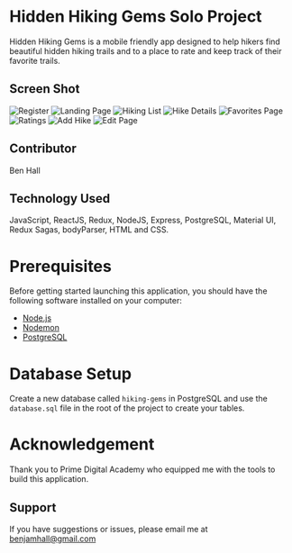 # Hidden Hiking Gems Solo Project

Hidden Hiking Gems is a mobile friendly app designed to help hikers find beautiful hidden hiking trails and to a place to rate and keep track of their favorite trails.
## Screen Shot
 
![Register](/public/images/Register.png)
![Landing Page](/public/images/LandingPage.png)
![Hiking List](/public/images/HikingList.png)
![Hike Details](/public/images/Details.png)
![Favorites Page](/public/images/Favorite.png)
![Ratings](/public/images/Ratings.png)
![Add Hike](/public/images/AddHike.png)
![Edit Page](/public/images/Edit.png)

## Contributor 
Ben Hall

## Technology Used
JavaScript, ReactJS, Redux, NodeJS, Express, PostgreSQL, Material UI, Redux Sagas, bodyParser, HTML and CSS. 

# Prerequisites
Before getting started launching this application, you should have the following software installed on your computer: 
 
- [Node.js](https://nodejs.org/en/)
- [Nodemon](https://nodemon.io) 
- [PostgreSQL](https://www.postgresql.org)
 
# Database Setup
Create a new database called `hiking-gems` in PostgreSQL and use the `database.sql` file in the root of the project to create your tables.

# Acknowledgement
Thank you to Prime Digital Academy who equipped me with the tools to build this application.

## Support
If you have suggestions or issues, please email me at benjamhall@gmail.com

